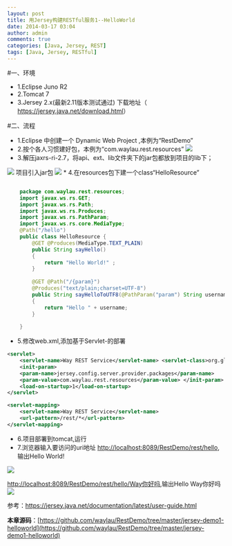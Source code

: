 ```yaml
---
layout: post 
title: 用Jersey构建RESTful服务1--HelloWorld 
date: 2014-03-17 03:04 
author: admin 
comments: true
categories: [Java, Jersey, REST]
tags: [Java, Jersey, RESTful]
---
```

#一、环境 
* 1.Eclipse Juno R2 
* 2.Tomcat 7 
* 3.Jersey 2.x(最新2.11版本测试通过)  下载地址（ <https://jersey.java.net/download.html>）

#二、流程 
* 1.Eclipse 中创建一个 Dynamic Web Project ,本例为“RestDemo”
* 2.按个各人习惯建好包，本例为“com.waylau.rest.resources”
<img src="http://b.hiphotos.bdimg.com/album/s%3D550%3Bq%3D90%3Bc%3Dxiangce%2C100%2C100/sign=7807f0deb119ebc4c478769cb21dbec1/0b55b319ebc4b745429f78adcdfc1e178a821505.jpg?referer=0b4df88379f40ad14cf3f2d3531c&x=.jpg"
/>
* 3.解压jaxrs-ri-2.7，将api、ext、lib文件夹下的jar包都放到项目的lib下；
<img src="http://d.hiphotos.bdimg.com/album/s%3D550%3Bq%3D90%3Bc%3Dxiangce%2C100%2C100/sign=41a40894bc096b6385195e553c08f679/f31fbe096b63f6242082f6b88544ebf81b4ca3aa.jpg?referer=dc3f5bcfaf3459829c9dd1a20d68&x=.jpg"/>
项目引入jar包
<img src="http://d.hiphotos.bdimg.com/album/s%3D550%3Bq%3D90%3Bc%3Dxiangce%2C100%2C100/sign=5011985bf503918fd3d13dcf610657aa/63d0f703918fa0ec3bccabb6249759ee3d6ddb06.jpg?referer=1b02ce10013b5bb5e7c015ce251c&x=.jpg"/>
* 4.在resources包下建一个class“HelloResource”

```java

	package com.waylau.rest.resources; 
	import javax.ws.rs.GET; 
	import javax.ws.rs.Path; 
	import javax.ws.rs.Produces; 
	import javax.ws.rs.PathParam; 
	import javax.ws.rs.core.MediaType; 
	@Path("/hello") 
	public class HelloResource { 
		@GET @Produces(MediaType.TEXT_PLAIN) 
		public String sayHello() 
		{ 
			return "Hello World!" ; 
		}
		
		@GET @Path("/{param}") 
		@Produces("text/plain;charset=UTF-8") 
		public String sayHelloToUTF8(@PathParam("param") String username) 
		{ 
			return "Hello " + username; 
		}
		
	}
```

* 5.修改web.xml,添加基于Servlet-的部署

```xml
<servlet> 
	<servlet-name>Way REST Service</servlet-name> <servlet-class>org.glassfish.jersey.servlet.ServletContainer</servlet-class> 
	<init-param> 
	<param-name>jersey.config.server.provider.packages</param-name> 
	<param-value>com.waylau.rest.resources</param-value> </init-param> 
	<load-on-startup>1</load-on-startup> 
</servlet>

<servlet-mapping> 
	<servlet-name>Way REST Service</servlet-name> 
	<url-pattern>/rest/*</url-pattern> 
</servlet-mapping>
```
* 6.项目部署到tomcat,运行 
* 7.浏览器输入要访问的uri地址 <http://localhost:8089/RestDemo/rest/hello>,输出Hello World!
<img src="http://c.hiphotos.bdimg.com/album/s%3D550%3Bq%3D90%3Bc%3Dxiangce%2C100%2C100/sign=32792b8bb8a1cd1101b672258929b9c1/d000baa1cd11728b8db54399cafcc3cec2fd2cf5.jpg?referer=02302bc8af4bd1135dda83028cab&x=.jpg"/>

<http://localhost:8089/RestDemo/rest/hello/Way你好吗>,输出Hello Way你好吗
<img src="http://h.hiphotos.bdimg.com/album/s%3D550%3Bq%3D90%3Bc%3Dxiangce%2C100%2C100/sign=9608ef4534d3d539c53d0fc60abc986d/14ce36d3d539b6006511c00ceb50352ac75cb7aa.jpg?referer=240eae6c34d12f2e97129a50f168&x=.jpg"/>

参考：<https://jersey.java.net/documentation/latest/user-guide.html>

**本章源码**：[https://github.com/waylau/RestDemo/tree/master/jersey-demo1-helloworld](https://github.com/waylau/RestDemo/tree/master/jersey-demo1-helloworld)